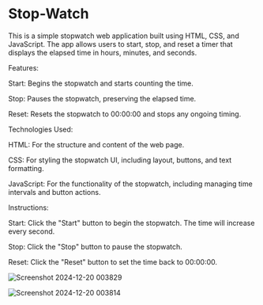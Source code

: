 # Stop-Watch
This is a simple stopwatch web application built using HTML, CSS, and JavaScript. The app allows users to start, stop, and reset a timer that displays the elapsed time in hours, minutes, and seconds.

Features:

Start: Begins the stopwatch and starts counting the time.

Stop: Pauses the stopwatch, preserving the elapsed time.

Reset: Resets the stopwatch to 00:00:00 and stops any ongoing timing.

Technologies Used:

HTML: For the structure and content of the web page.

CSS: For styling the stopwatch UI, including layout, buttons, and text formatting.

JavaScript: For the functionality of the stopwatch, including managing time intervals and button actions.

Instructions:

Start: Click the "Start" button to begin the stopwatch. The time will increase every second.

Stop: Click the "Stop" button to pause the stopwatch.

Reset: Click the "Reset" button to set the time back to 00:00:00.




![Screenshot 2024-12-20 003829](https://github.com/user-attachments/assets/e6678452-a46c-40cc-a60d-ee3f0bef36c6)


![Screenshot 2024-12-20 003814](https://github.com/user-attachments/assets/c1c7e20a-4619-4366-8d95-b5881a4c545b)


